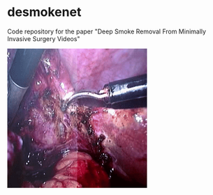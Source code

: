 # desmokenet
Code repository for the paper "Deep Smoke Removal From Minimally Invasive Surgery Videos"

![alt text](/videos/example1.gif "An example: Right half is enhaced by our method.")

